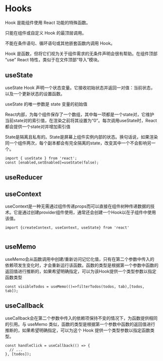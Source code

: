 # Hooks

Hook 是能组件使用 React 功能的特殊函数。

只能在组件或自定义 Hook 的最顶层调用。 

不能在条件语句、循环语句或其他嵌套函数内调用 Hook。

Hook 是函数，但将它们视为关于组件需求的无条件声明会很有帮助。在组件顶部 “use” React 特性，类似于在文件顶部“导入”模块。

## useState
useState Hook 声明一个状态变量。它接收初始状态并返回一对值：当前状态，以及一个更新状态的设置函数。

useState 的唯一参数是 state 变量的初始值

React内部，为每个组件保存了一个数组，其中每一项都是一个state对，它维护当前state对的索引值，在渲染之前将其设置为“0”。每次调用useState时，React都会提供一个state对并增加索引值

State是隔离且私有的。State是屏幕上组件实例内部的状态。换句话说，如果渲染同一个组件两次，每个副本都会有完全隔离的state，改变其中一个不会影响另一个。

```tsx
import { useState } from 'react';
const [enabled,setEnabled]=useState(false);
```

## useReducer


## useContext
useContext是一种无需通过组件传递props而可以直接在组件树种传递数据的技术。它是通过创建provider组件使用，通常还会创建一个Hook以在子组件中使用该值。

```tsx
import {createContext, useContext, useState} from 'react'


```


## useMemo 
useMemo会从函数调用中创建/重新访问记忆化值，只有在第二个参数中传入的依赖项发生变化时，才会重新运行该函数。函数的类型是根据第一个参数中函数的返回值进行推断的，如果希望明确指定，可以为该Hook提供一个类型参数以指定函数类型

```tsx
const visibleTodos = useMemo(()=>filterTodos(todos, tab),[todos, tab]);
```

## useCallback
useCallback会在第二个参数中传入的依赖项保持不变的情况下，为函数提供相同的引用。与 useMemo 类似，函数的类型是根据第一个参数中函数的返回值进行推断的，如果希望明确指定，可以为这个 Hook 提供一个类型参数以指定函数类型。

```tsx
const handleClick = useCallback(() => {
  // ...
}, [todos]);
```




















